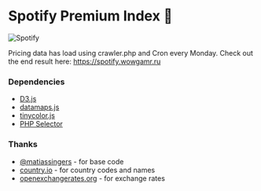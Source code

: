 # Spotify Premium Index :musical_note:

![Spotify](https://snag.gy/JPYTUp.jpg)

Pricing data has load using crawler.php and Cron every Monday.
Check out the end result here: <https://spotify.wowgamr.ru>

### Dependencies
- [D3.js](https://d3js.org)
- [datamaps.js](https://datamaps.github.io)
- [tinycolor.js](https://bgrins.github.io/TinyColor)
- [PHP Selector](https://github.com/tj/php-selector)


### Thanks
- [@matiassingers](https://github.com/matiassingers) - for base code
- [country.io](http://country.io/data/) - for country codes and names
- [openexchangerates.org](https://openexchangerates.org) - for exchange rates
